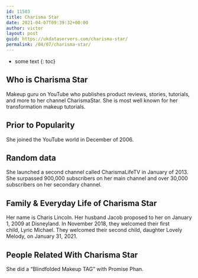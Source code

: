 ```yaml
---
id: 11503
title: Charisma Star
date: 2021-04-07T09:39:32+00:00
author: victor
layout: post
guid: https://ukdataservers.com/charisma-star/
permalink: /04/07/charisma-star/
---
```


* some text
{: toc}


## Who is Charisma Star



Makeup guru on YouTube who publishes product reviews, stories, tutorials, and more to her channel CharismaStar. She is most well known for her transformation makeup tutorials.

                
                
                
## Prior to Popularity



She joined the YouTube world in December of 2006.

                
                
                
## Random data



She launched a second channel called CharismaLifeTV in January of 2013. She surpassed 900,000 subscribers on her main channel and over 30,000 subscribers on her secondary channel.

                
                
                
## Family & Everyday Life of Charisma Star



Her name is Charis Lincoln. Her husband Jacob proposed to her on January 1, 2009 at Disneyland. In November 2018, they welcomed their first child, Lyric Michael. They welcomed their second child, daughter Lovely Melody, on January 31, 2021. 

                
                
                
## People Related With Charisma Star



She did a &#8220;Blindfolded Makeup TAG&#8221; with Promise Phan.

                
              
            
          
          
          